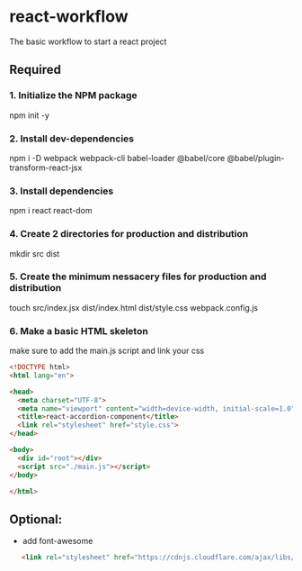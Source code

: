 # react-workflow
The basic workflow to start a react project 

## Required
### 1. Initialize the NPM package
npm init -y 
### 2. Install dev-dependencies
npm i -D webpack webpack-cli babel-loader @babel/core @babel/plugin-transform-react-jsx
### 3. Install dependencies
npm i react react-dom
### 4. Create 2 directories for production and distribution
mkdir src dist 
### 5. Create the minimum nessacery files for production and distribution
touch src/index.jsx dist/index.html dist/style.css webpack.config.js
### 6. Make a basic HTML skeleton
make sure to add the main.js script and link your css
```html
<!DOCTYPE html>
<html lang="en">

<head>
  <meta charset="UTF-8">
  <meta name="viewport" content="width=device-width, initial-scale=1.0">
  <title>react-accordion-component</title>
  <link rel="stylesheet" href="style.css">
</head>

<body>
  <div id="root"></div>
  <script src="./main.js"></script>
</body>

</html>
```

## Optional:
* add font-awesome
```html
   <link rel="stylesheet" href="https://cdnjs.cloudflare.com/ajax/libs/font-awesome/5.9.0/css/all.css">
```

